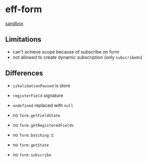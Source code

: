 # eff-form

[sandbox](https://stackblitz.com/edit/react-ts-xjh6yd?file=effector-final-form%2FcreateFields.ts)

## Limitations

- can't achieve scope because of subscribe on form
- not allowed to create dynamic subscription (only `subscribeOn`)

## Differences

- `isValidationPaused` is store
- `registerField` signature
- `undefined` replaced with `null`

- no `form.getFieldState`
- no `form.getRegisteredFields`
- no `form.batching` :c
- no `form.getState`
- no `form.subscribe`
